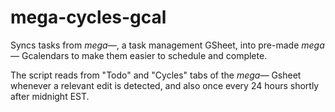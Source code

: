 mega-cycles-gcal
================
Syncs tasks from _mega—_, a task management GSheet, into pre-made _mega—_ Gcalendars to make them easier to schedule and complete.

The script reads from "Todo" and "Cycles" tabs of the _mega—_ Gsheet whenever a relevant edit is detected, and also once every 24 hours shortly after midnight EST.